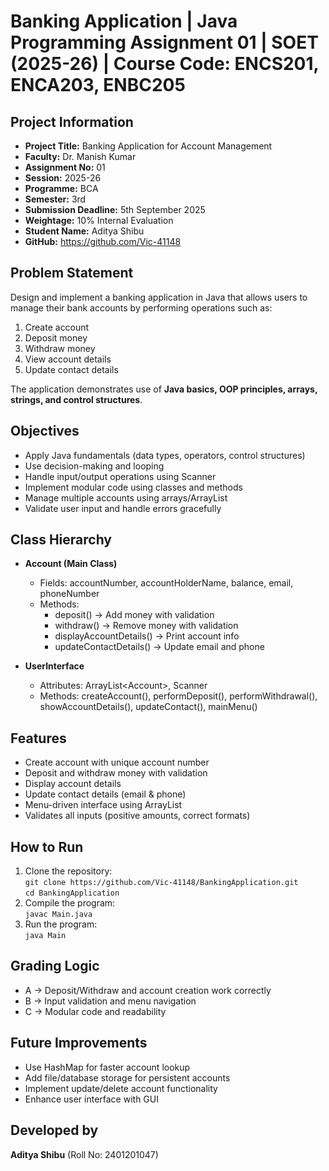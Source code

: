 # Banking Application | Java Programming Assignment 01 | SOET (2025-26) | Course Code: ENCS201, ENCA203, ENBC205

## Project Information
- **Project Title:** Banking Application for Account Management
- **Faculty:** Dr. Manish Kumar
- **Assignment No:** 01
- **Session:** 2025-26
- **Programme:** BCA
- **Semester:** 3rd
- **Submission Deadline:** 5th September 2025
- **Weightage:** 10% Internal Evaluation
- **Student Name:** Aditya Shibu
- **GitHub:** https://github.com/Vic-41148

## Problem Statement
Design and implement a banking application in Java that allows users to manage their bank accounts by performing operations such as:
1. Create account
2. Deposit money
3. Withdraw money
4. View account details
5. Update contact details

The application demonstrates use of **Java basics, OOP principles, arrays, strings, and control structures**.

## Objectives
- Apply Java fundamentals (data types, operators, control structures)
- Use decision-making and looping
- Handle input/output operations using Scanner
- Implement modular code using classes and methods
- Manage multiple accounts using arrays/ArrayList
- Validate user input and handle errors gracefully

## Class Hierarchy
- **Account (Main Class)**
  - Fields: accountNumber, accountHolderName, balance, email, phoneNumber
  - Methods:
    - deposit() → Add money with validation
    - withdraw() → Remove money with validation
    - displayAccountDetails() → Print account info
    - updateContactDetails() → Update email and phone

- **UserInterface**
  - Attributes: ArrayList\<Account\>, Scanner
  - Methods: createAccount(), performDeposit(), performWithdrawal(), showAccountDetails(), updateContact(), mainMenu()

## Features
- Create account with unique account number
- Deposit and withdraw money with validation
- Display account details
- Update contact details (email & phone)
- Menu-driven interface using ArrayList
- Validates all inputs (positive amounts, correct formats)

## How to Run
1. Clone the repository:  
   `git clone https://github.com/Vic-41148/BankingApplication.git`  
   `cd BankingApplication`
2. Compile the program:  
   `javac Main.java`
3. Run the program:  
   `java Main`

## Grading Logic
- A → Deposit/Withdraw and account creation work correctly
- B → Input validation and menu navigation
- C → Modular code and readability

## Future Improvements
- Use HashMap for faster account lookup
- Add file/database storage for persistent accounts
- Implement update/delete account functionality
- Enhance user interface with GUI

## Developed by
**Aditya Shibu** (Roll No: 2401201047)
